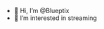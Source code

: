 - 👋 Hi, I’m @Blueptix
- 👀 I’m interested in streaming

<!---
Blueptix/Blueptix is a ✨ special ✨ repository because its `README.md` (this file) appears on your GitHub profile.
You can click the Preview link to take a look at your changes.
--->
